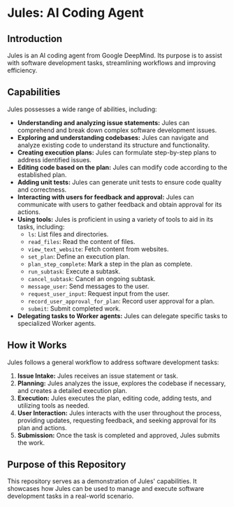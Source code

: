 # Jules: AI Coding Agent

## Introduction

Jules is an AI coding agent from Google DeepMind. Its purpose is to assist with software development tasks, streamlining workflows and improving efficiency.

## Capabilities

Jules possesses a wide range of abilities, including:

*   **Understanding and analyzing issue statements:** Jules can comprehend and break down complex software development issues.
*   **Exploring and understanding codebases:** Jules can navigate and analyze existing code to understand its structure and functionality.
*   **Creating execution plans:** Jules can formulate step-by-step plans to address identified issues.
*   **Editing code based on the plan:** Jules can modify code according to the established plan.
*   **Adding unit tests:** Jules can generate unit tests to ensure code quality and correctness.
*   **Interacting with users for feedback and approval:** Jules can communicate with users to gather feedback and obtain approval for its actions.
*   **Using tools:** Jules is proficient in using a variety of tools to aid in its tasks, including:
    *   `ls`: List files and directories.
    *   `read_files`: Read the content of files.
    *   `view_text_website`: Fetch content from websites.
    *   `set_plan`: Define an execution plan.
    *   `plan_step_complete`: Mark a step in the plan as complete.
    *   `run_subtask`: Execute a subtask.
    *   `cancel_subtask`: Cancel an ongoing subtask.
    *   `message_user`: Send messages to the user.
    *   `request_user_input`: Request input from the user.
    *   `record_user_approval_for_plan`: Record user approval for a plan.
    *   `submit`: Submit completed work.
*   **Delegating tasks to Worker agents:** Jules can delegate specific tasks to specialized Worker agents.

## How it Works

Jules follows a general workflow to address software development tasks:

1.  **Issue Intake:** Jules receives an issue statement or task.
2.  **Planning:** Jules analyzes the issue, explores the codebase if necessary, and creates a detailed execution plan.
3.  **Execution:** Jules executes the plan, editing code, adding tests, and utilizing tools as needed.
4.  **User Interaction:** Jules interacts with the user throughout the process, providing updates, requesting feedback, and seeking approval for its plan and actions.
5.  **Submission:** Once the task is completed and approved, Jules submits the work.

## Purpose of this Repository

This repository serves as a demonstration of Jules' capabilities. It showcases how Jules can be used to manage and execute software development tasks in a real-world scenario.

